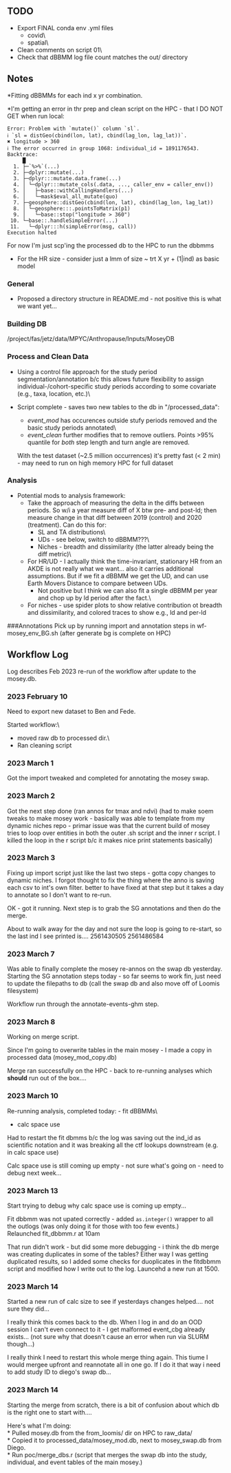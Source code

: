 ## TODO

-   Export FINAL conda env .yml files
    -   covid\
    -   spatial\
-   Clean comments on script 01\
-   Check that dBBMM log file count matches the out/ directory

## Notes

\*Fitting dBBMMs for each ind x yr combination.

\*I'm getting an error in thr prep and clean script on the HPC - that I DO NOT GET when run local:

    Error: Problem with `mutate()` column `sl`.
    ℹ `sl = distGeo(cbind(lon, lat), cbind(lag_lon, lag_lat))`.
    ✖ longitude > 360
    ℹ The error occurred in group 1068: individual_id = 1891176543.
    Backtrace:
         █
      1. ├─`%>%`(...)
      2. ├─dplyr::mutate(...)
      3. ├─dplyr:::mutate.data.frame(...)
      4. │ └─dplyr:::mutate_cols(.data, ..., caller_env = caller_env())
      5. │   ├─base::withCallingHandlers(...)
      6. │   └─mask$eval_all_mutate(quo)
      7. ├─geosphere::distGeo(cbind(lon, lat), cbind(lag_lon, lag_lat))
      8. │ └─geosphere:::.pointsToMatrix(p1)
      9. │   └─base::stop("longitude > 360")
     10. └─base::.handleSimpleError(...)
     11.   └─dplyr:::h(simpleError(msg, call))
    Execution halted

For now I'm just scp'ing the processed db to the HPC to run the dbbmms

-   For the HR size - consider just a lmm of size \~ trt X yr + (1\|ind) as basic model

### General

-   Proposed a directory structure in README.md - not positive this is what we want yet...

### Building DB

/project/fas/jetz/data/MPYC/Anthropause/Inputs/MoseyDB

### Process and Clean Data

-   Using a control file approach for the study period segmentation/annotation b/c this allows future flexibility to assign individual-/cohort-specific study periods according to some covariate (e.g., taxa, location, etc.)\

-   Script complete - saves two new tables to the db in "/processed_data":

    -   *event_mod* has occurences outside stufy periods removed and the basic study periods annotated\
    -   *event_clean* further modifies that to remove outliers. Points \>95% quantile for *both* step length and turn angle are removed.

    With the test dataset (\~2.5 million occurrences) it's pretty fast (\< 2 min) - may need to run on high memory HPC for full dataset

### Analysis

-   Potential mods to analysis framework:
    -   Take the approach of measuring the delta in the diffs between periods. So w/i a year measure diff of X btw pre- and post-ld; then measure change in that diff between 2019 (control) and 2020 (treatment). Can do this for:
        -   SL and TA distributions\
        -   UDs - see below, switch to dBBMM???\
        -   Niches - breadth and dissimilarity (the latter already being the diff metric)\
    -   For HR/UD - I actually think the time-invariant, stationary HR from an AKDE is not really what we want... also it carries additional assumptions. But if we fit a dBBMM we get the UD, and can use Earth Movers Distance to compare between UDs.
        -   Not positive but I think we can also fit a single dBBMM per year and chop up by ld period after the fact.\
    -   For niches - use spider plots to show relative contribution ot breadth and dissimilarity, and colored traces to show e.g., ld and per-ld

###Annotations Pick up by running import and annotation steps in wf-mosey_env_BG.sh (after generate bg is complete on HPC)

## Workflow Log

Log describes Feb 2023 re-run of the workflow after update to the mosey.db.

### 2023 February 10

Need to export new dataset to Ben and Fede.

Started workflow:\
- moved raw db to processed dir.\
- Ran cleaning script

### 2023 March 1

Got the import tweaked and completed for annotating the mosey swap.

### 2023 March 2

Got the next step done (ran annos for tmax and ndvi) (had to make soem tweaks to make mosey work - basically was able to template from my dynamic niches repo - primar issue was that the current build of mosey tries to loop over entities in both the outer .sh script and the inner r script. I killed the loop in the r script b/c it makes nice print statements basically)

### 2023 March 3

Fixing up import script just like the last two steps - gotta copy changes to dynamic niches. I forgot thought to fix the thing where the anno is saving each csv to int's own filter. better to have fixed at that step but it takes a day to annotate so I don't want to re-run.

OK - got it running. Next step is to grab the SG annotations and then do the merge.

About to walk away for the day and not sure the loop is going to re-start, so the last ind I see printed is.... 2561430505 2561486584

### 2023 March 7

Was able to finally complete the mosey re-annos on the swap db yesterday. Starting the SG annotation steps today - so far seems to work fin, just need to update the filepaths to db (call the swap db and also move off of Loomis filesystem)

Workflow run through the annotate-events-ghm step.

### 2023 March 8

Working on merge script.

Since I'm going to overwrite tables in the main mosey - I made a copy in processed data (mosey_mod_copy.db)

Merge ran successfully on the HPC - back to re-running analyses which **should** run out of the box....

### 2023 March 10

Re-running analysis, completed today: - fit dBBMMs\
- calc space use

Had to restart the fit dbmms b/c the log was saving out the ind_id as scientific notation and it was breaking all the ctf lookups downstream (e.g. in calc space use)

Calc space use is still coming up empty - not sure what's going on - need to debug next week...

### 2023 March 13

Start trying to debug why calc space use is coming up empty...

Fit dbbmm was not upated correctly - added `as.integer()` wrapper to all the outlogs (was only doing it for those with too few events.)\
Relaunched fit_dbbmm.r at 10am

That run didn't work - but did some more debugging - i think the db merge was creating duplicates in some of the tables? Either way I was getting duplicated results, so I added some checks for duoplicates in the fitdbbmm script and modified how I write out to the log. Launcehd a new run at 1500.

### 2023 March 14

Started a new run of calc size to see if yesterdays changes helped.... not sure they did...

I really think this comes back to the db. When I log in and do an OOD session I can't even connect to it - I get malformed event_cbg already exists... (not sure why that doesn't cause an error when run via SLURM though...)

I really think I need to restart this whole merge thing again. This tiume I would mergee upfront and reannotate all in one go. If I do it that way i need to add study ID to diego's swap db...

### 2023 March 14

Starting the merge from scratch, there is a bit of confusion about which db is the right one to start with....

Here's what I'm doing:\
\* Pulled mosey.db from the from_loomis/ dir on HPC to raw_data/\
\* Copied it to processed_data/mosey_mod.db, next to mosey_swap.db from Diego.\
\* Run poc/merge_dbs.r (script that merges the swap db into the study, individual, and event tables of the main mosey.)

